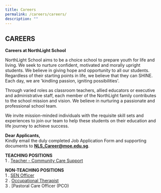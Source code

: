 ```yaml
---
title: Careers
permalink: /careers/careers/
description: ""
---
```

## CAREERS

**Careers at NorthLight School**

NorthLight School aims to be a choice school to prepare youth for life and living. We seek to nurture confident, motivated and morally upright students. We believe in giving hope and opportunity to all our students. Regardless of their starting points in life, we believe that they can SHINE. Each day, we are 'kindling passion, igniting possibilities'.

Through varied roles as classroom teachers, allied educators or executive and administrative staff, each member of the NorthLight family contributes to the school mission and vision. We believe in nurturing a passionate and professional school team.

We invite mission-minded individuals with the requisite skill sets and experiences to join our team to help these students on their education and life journey to achieve success.

**Dear Applicants,** <br>
Kindly email the duly completed Job Application Form and supporting documents to **[NLS\_Career@moe.edu.sg](mailto:nls_career@moe.edu.sg)**.

**TEACHING POSITIONS**<br>
1 \. [Teacher - Community Care Support](/community-care-support/)

**NON-TEACHING POSITIONS**<br>
1 \. [SEN Officer](/SEN-officer/)<br>
2 \. [Occupational Therapist](/occupational-therapist/)<br>
3 \. [Pastoral Care Officer (PCO)